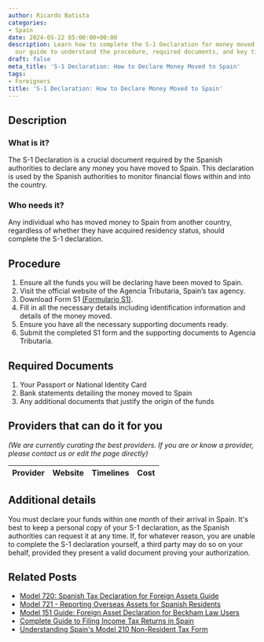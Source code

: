 ```yaml
---
author: Ricardo Batista
categories:
- Spain
date: 2024-05-22 05:00:00+00:00
description: Learn how to complete the S-1 Declaration for money moved to Spain. Follow
  our guide to understand the procedure, required documents, and key timelines.
draft: false
meta_title: 'S-1 Declaration: How to Declare Money Moved to Spain'
tags:
- Foreigners
title: 'S-1 Declaration: How to Declare Money Moved to Spain'
---
```


## Description

### What is it?

The S-1 Declaration is a crucial document required by the Spanish authorities to declare any money you have moved to Spain. This declaration is used by the Spanish authorities to monitor financial flows within and into the country.

### Who needs it?

Any individual who has moved money to Spain from another country, regardless of whether they have acquired residency status, should complete the S-1 declaration.

## Procedure

1. Ensure all the funds you will be declaring have been moved to Spain.
2. Visit the official website of the Agencia Tributaria, Spain’s tax agency.
3. Download Form S1 [(Formulario S1)](https://sede.agenciatributaria.gob.es/Sede/nuevasede.html).
4. Fill in all the necessary details including identification information and details of the money moved.
5. Ensure you have all the necessary supporting documents ready.
6. Submit the completed S1 form and the supporting documents to Agencia Tributaria.

## Required Documents

1. Your Passport or National Identity Card
2. Bank statements detailing the money moved to Spain
3. Any additional documents that justify the origin of the funds

## Providers that can do it for you

_(We are currently curating the best providers. If you are or know a provider, please contact us or edit the page directly)_

| Provider        |     Website     |     Timelines    |       Cost      |
| :-------------: | :-------------: |  :-------------: | :-------------: |

## Additional details

You must declare your funds within one month of their arrival in Spain. It's best to keep a personal copy of your S-1 declaration, as the Spanish authorities can request it at any time. If, for whatever reason, you are unable to complete the S-1 declaration yourself, a third party may do so on your behalf, provided they present a valid document proving your authorization.
## Related Posts

- [Model 720: Spanish Tax Declaration for Foreign Assets Guide](https://tramitit.com/guides/spain/model_720/)
- [Model 721 - Reporting Overseas Assets for Spanish Residents](https://tramitit.com/guides/spain/model_721/)
- [Model 151 Guide: Foreign Asset Declaration for Beckham Law Users](https://tramitit.com/guides/spain/model_151/)
- [Complete Guide to Filing Income Tax Returns in Spain](https://tramitit.com/guides/spain/income_tax_return_filing/)
- [Understanding Spain's Model 210 Non-Resident Tax Form](https://tramitit.com/guides/spain/model_210/)